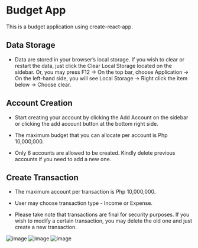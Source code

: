 # Budget App

This is a budget application using create-react-app. 

## Data Storage
- Data are stored in your browser’s local storage. If you wish to clear or restart the data, just click the Clear Local Storage located on the sidebar. Or, you may press F12 -> On the top bar, choose Application -> On the left-hand side, you will see Local Storage -> Right click the item below -> Choose clear.

## Account Creation
- Start creating your account by clicking the Add Account on the sidebar or clicking the add account button at the bottom right side.

- The maximum budget that you can allocate per account is Php 10,000,000.

- Only 6 accounts are allowed to be created. Kindly delete previous accounts if you need to add a new one.

## Create Transaction
- The maximum account per transaction is Php 10,000,000.

- User may choose transaction type - Income or Expense.

- Please take note that transactions are final for security purposes. If you wish to modify a certain transaction, you may delete the old one and just create a new transaction.

![image](https://user-images.githubusercontent.com/5262223/132081299-756d6854-0015-455c-ab85-c2c4f659bb94.png)
![image](https://user-images.githubusercontent.com/5262223/132081306-45485895-b45e-4071-a86f-18e0b20e5c77.png)
![image](https://user-images.githubusercontent.com/5262223/132081316-492d12d6-944d-4db9-957f-d07cc6fa11f0.png)

